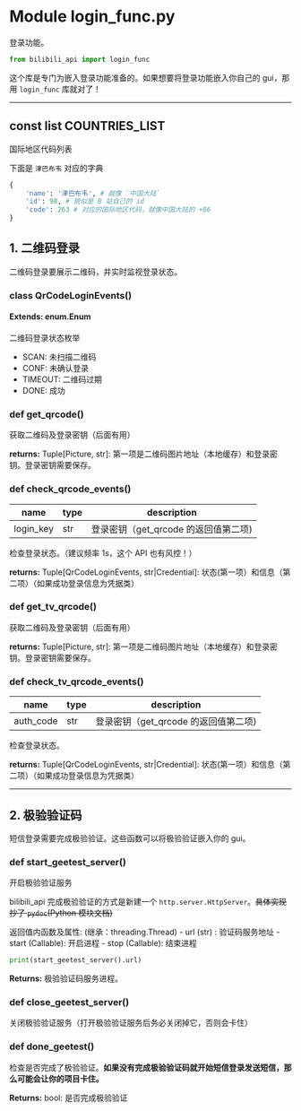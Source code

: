 # Module login_func.py

登录功能。

``` python
from bilibili_api import login_func
```

这个库是专门为嵌入登录功能准备的。如果想要将登录功能嵌入你自己的 gui，那用 `login_func` 库就对了！

---

## const list COUNTRIES_LIST

国际地区代码列表

下面是 `津巴布韦` 对应的字典

``` python
{
    'name': '津巴布韦', # 就像 `中国大陆`
    'id': 98, # 貌似是 B 站自己的 id
    'code': 263 # 对应的国际地区代码，就像中国大陆的 +86
}
```

## 1. 二维码登录

二维码登录要展示二维码，并实时监视登录状态。

### class QrCodeLoginEvents()

#### Extends: enum.Enum

二维码登录状态枚举

+ SCAN: 未扫描二维码
+ CONF: 未确认登录
+ TIMEOUT: 二维码过期
+ DONE: 成功

### def get_qrcode()

获取二维码及登录密钥（后面有用）

**returns:** Tuple[Picture, str]: 第一项是二维码图片地址（本地缓存）和登录密钥。登录密钥需要保存。

### def check_qrcode_events()

| name | type | description |
| - | - | - |
| login_key | str | 登录密钥（get_qrcode 的返回值第二项) |

检查登录状态。（建议频率 1s，这个 API 也有风控！）

**returns:** Tuple[QrCodeLoginEvents, str|Credential]: 状态(第一项）和信息（第二项）（如果成功登录信息为凭据类）

### def get_tv_qrcode()

获取二维码及登录密钥（后面有用）

**returns:** Tuple[Picture, str]: 第一项是二维码图片地址（本地缓存）和登录密钥。登录密钥需要保存。

### def check_tv_qrcode_events()

| name | type | description |
| - | - | - |
| auth_code | str | 登录密钥（get_qrcode 的返回值第二项) |

检查登录状态。

**returns:** Tuple[QrCodeLoginEvents, str|Credential]: 状态(第一项）和信息（第二项）（如果成功登录信息为凭据类）

---

## 2. 极验验证码

短信登录需要完成极验验证。这些函数可以将极验验证嵌入你的 gui。

### def start_geetest_server()

开启极验验证服务

bilibili_api 完成极验验证的方式是新建一个 `http.server.HttpServer`。~~具体实现抄了 `pydoc`(Python 模块文档)~~

返回值内函数及属性: 
    (继承：threading.Thread)
    - url   (str)     : 验证码服务地址
    - start (Callable): 开启进程
    - stop  (Callable): 结束进程

``` python
print(start_geetest_server().url)
```

**Returns:** 极验验证码服务进程。

### def close_geetest_server()

关闭极验验证服务（打开极验验证服务后务必关闭掉它，否则会卡住）

### def done_geetest()

检查是否完成了极验验证。**如果没有完成极验验证码就开始短信登录发送短信，那么可能会让你的项目卡住。**

**Returns:** bool: 是否完成极验验证
